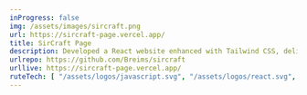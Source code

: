 ```yaml
---
inProgress: false
img: /assets/images/sircraft.png
url: https://sircraft-page.vercel.app/
title: SirCraft Page
description: Developed a React website enhanced with Tailwind CSS, delivering dynamic design and a responsive user experience.
urlrepo: https://github.com/Breims/sircraft
urllive: https://sircraft-page.vercel.app/
ruteTech: [ "/assets/logos/javascript.svg", "/assets/logos/react.svg", "/assets/logos/tailwindcss.svg" ]
---
```

